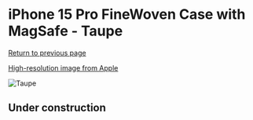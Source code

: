 # iPhone 15 Pro FineWoven Case with MagSafe - Taupe

[Return to previous page](/iphone_15)

[High-resolution image from Apple](https://store.storeimages.cdn-apple.com/8756/as-images.apple.com/is/MT4J3?wid=4500&hei=4500&fmt=png)

<div style="width: 500px"><img src="/everyphone/MT4J3.png" alt="Taupe"></div>

## Under construction
